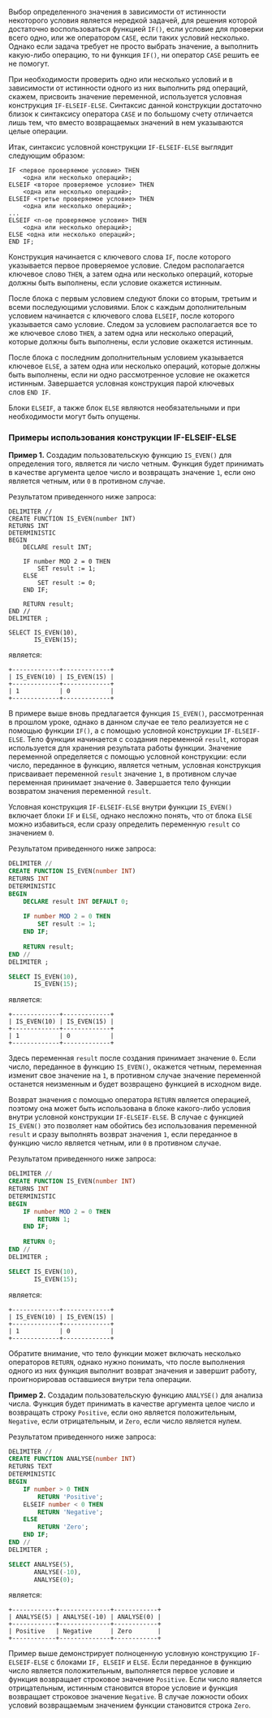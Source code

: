 

Выбор определенного значения в зависимости от истинности некоторого условия является нередкой задачей, для решения которой достаточно воспользоваться функцией `IF()`, если условие для проверки всего одно, или же оператором `CASE`, если таких условий несколько. Однако если задача требует не просто выбрать значение, а выполнить какую-либо операцию, то ни функция `IF()`, ни оператор `CASE` решить ее не помогут.

При необходимости проверить одно или несколько условий и в зависимости от истинности одного из них выполнить ряд операций, скажем, присвоить значение переменной, используется условная конструкция `IF-ELSEIF-ELSE`. Синтаксис данной конструкции достаточно близок к синтаксису оператора `CASE` и по большому счету отличается лишь тем, что вместо возвращаемых значений в нем указываются целые операции.

Итак, синтаксис условной конструкции `IF-ELSEIF-ELSE` выглядит следующим образом:

```
IF <первое проверяемое условие> THEN
    <одна или несколько операций>;
ELSEIF <второе проверяемое условие> THEN
    <одна или несколько операций>;
ELSEIF <третье проверяемое условие> THEN
    <одна или несколько операций>;
...
ELSEIF <n-ое проверяемое условие> THEN
    <одна или несколько операций>;
ELSE <одна или несколько операций>;
END IF;
```

Конструкция начинается с ключевого слова `IF`, после которого указывается первое проверяемое условие. Следом располагается ключевое слово `THEN`, а затем одна или несколько операций, которые должны быть выполнены, если условие окажется истинным.

После блока с первым условием следуют блоки со вторым, третьим и всеми последующими условиями. Блок с каждым дополнительным условием начинается с ключевого слова `ELSEIF`, после которого указывается само условие. Следом за условием располагается все то же ключевое слово `THEN`, а затем одна или несколько операций, которые должны быть выполнены, если условие окажется истинным.

После блока с последним дополнительным условием указывается ключевое `ELSE`, а затем одна или несколько операций, которые должны быть выполнены, если ни одно рассмотренное условие не окажется истинным. Завершается условная конструкция парой ключевых слов `END IF`.

Блоки `ELSEIF`, а также блок `ELSE` являются необязательными и при необходимости могут быть опущены.

### Примеры использования конструкции IF-ELSEIF-ELSE

**Пример 1.** Создадим пользовательскую функцию `IS_EVEN()` для определения того, является ли число четным. Функция будет принимать в качестве аргумента целое число и возвращать значение `1`, если оно является четным, или `0` в противном случае.

Результатом приведенного ниже запроса:

```
DELIMITER //
CREATE FUNCTION IS_EVEN(number INT)
RETURNS INT
DETERMINISTIC
BEGIN
    DECLARE result INT;
    
    IF number MOD 2 = 0 THEN
        SET result := 1;
    ELSE
        SET result := 0;
    END IF;
    
    RETURN result;
END //
DELIMITER ;

SELECT IS_EVEN(10),
       IS_EVEN(15);
```

является:

```no-highlight
+-------------+-------------+
| IS_EVEN(10) | IS_EVEN(15) |
+-------------+-------------+
| 1           | 0           |
+-------------+-------------+
```

В примере выше вновь предлагается функция `IS_EVEN()`, рассмотренная в прошлом уроке, однако в данном случае ее тело реализуется не с помощью функции `IF()`, а с помощью условной конструкции `IF-ELSEIF-ELSE`. Тело функции начинается с создания переменной `result`, которая используется для хранения результата работы функции. Значение переменной определяется с помощью условной конструкции: если число, переданное в функцию, является четным, условная конструкция присваивает переменной `result` значение `1`, в противном случае переменная принимает значение `0`. Завершается тело функции возвратом значения переменной `result`.

Условная конструкция `IF-ELSEIF-ELSE` внутри функции `IS_EVEN()` включает блоки `IF` и `ELSE`, однако несложно понять, что от блока `ELSE` можно избавиться, если сразу определить переменную `result` со значением `0`.

Результатом приведенного ниже запроса:

```sql
DELIMITER //
CREATE FUNCTION IS_EVEN(number INT)
RETURNS INT
DETERMINISTIC
BEGIN
    DECLARE result INT DEFAULT 0;
    
    IF number MOD 2 = 0 THEN
        SET result := 1;
    END IF;
    
    RETURN result;
END //
DELIMITER ;

SELECT IS_EVEN(10),
       IS_EVEN(15);
```

является: 

```no-highlight
+-------------+-------------+
| IS_EVEN(10) | IS_EVEN(15) |
+-------------+-------------+
| 1           | 0           |
+-------------+-------------+
```

Здесь переменная `result` после создания принимает значение `0`. Если число, переданное в функцию `IS_EVEN()`, окажется четным, переменная изменит свое значение на `1`, в противном случае значение переменной останется неизменным и будет возвращено функцией в исходном виде.

Возврат значения с помощью оператора `RETURN` является операцией, поэтому она может быть использована в блоке какого-либо условия внутри условной конструкции `IF-ELSEIF-ELSE`. В случае с функцией `IS_EVEN()` это позволяет нам обойтись без использования переменной `result` и сразу выполнять возврат значения `1`, если переданное в функцию число является четным, или `0` в противном случае.

Результатом приведенного ниже запроса:

```sql
DELIMITER //
CREATE FUNCTION IS_EVEN(number INT)
RETURNS INT
DETERMINISTIC
BEGIN
    IF number MOD 2 = 0 THEN
        RETURN 1;
    END IF;
    
    RETURN 0;
END //
DELIMITER ;

SELECT IS_EVEN(10),
       IS_EVEN(15);
```

является: 

```no-highlight
+-------------+-------------+
| IS_EVEN(10) | IS_EVEN(15) |
+-------------+-------------+
| 1           | 0           |
+-------------+-------------+
```

Обратите внимание, что тело функции может включать несколько операторов `RETURN`, однако нужно понимать, что после выполнения одного из них функция выполнит возврат значения и завершит работу, проигнорировав оставшиеся внутри тела операции.

**Пример 2.** Создадим пользовательскую функцию `ANALYSE()` для анализа числа. Функция будет принимать в качестве аргумента целое число и возвращать строку `Positive`, если оно является положительным, `Negative`, если отрицательным, и `Zero`, если число является нулем.

Результатом приведенного ниже запроса:

```sql
DELIMITER //
CREATE FUNCTION ANALYSE(number INT)
RETURNS TEXT
DETERMINISTIC
BEGIN
    IF number > 0 THEN
        RETURN 'Positive';
    ELSEIF number < 0 THEN
        RETURN 'Negative';
    ELSE
        RETURN 'Zero';
    END IF;
END //
DELIMITER ;

SELECT ANALYSE(5),
       ANALYSE(-10),
       ANALYSE(0);
```

является:

```no-highlight
+------------+--------------+------------+
| ANALYSE(5) | ANALYSE(-10) | ANALYSE(0) |
+------------+--------------+------------+
| Positive   | Negative     | Zero       |
+------------+--------------+------------+
```

Пример выше демонстрирует полноценную условную конструкцию `IF-ELSEIF-ELSE` с блоками `IF, ELSEIF` и `ELSE`. Если переданное в функцию число является положительным, выполняется первое условие и функция возвращает строковое значение `Positive`. Если число является отрицательным, истинным становится второе условие и функция возвращает строковое значение `Negative`. В случае ложности обоих условий возвращаемым значением функции становится строка `Zero`.